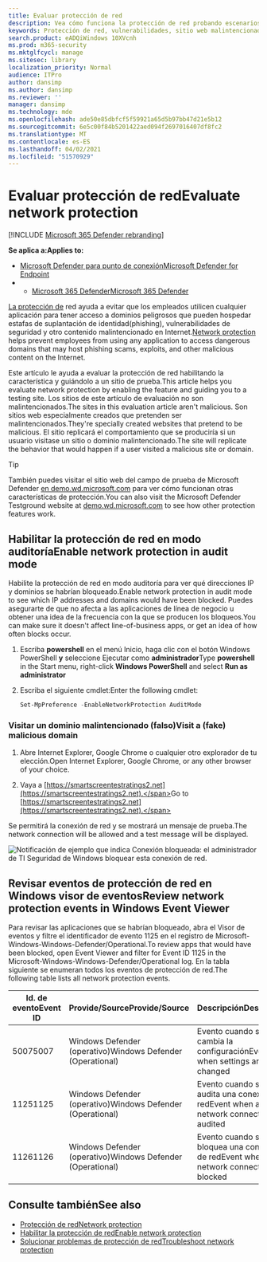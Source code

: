 ```yaml
---
title: Evaluar protección de red
description: Vea cómo funciona la protección de red probando escenarios comunes contra los que protege.
keywords: Protección de red, vulnerabilidades, sitio web malintencionado, ip, dominio, dominios, evaluación, prueba, demostración
search.product: eADQiWindows 10XVcnh
ms.prod: m365-security
ms.mktglfcycl: manage
ms.sitesec: library
localization_priority: Normal
audience: ITPro
author: dansimp
ms.author: dansimp
ms.reviewer: ''
manager: dansimp
ms.technology: mde
ms.openlocfilehash: ade50e85dbfcf5f59921a65d5b97bb47d21e5b12
ms.sourcegitcommit: 6e5c00f84b5201422aed094f2697016407df8fc2
ms.translationtype: MT
ms.contentlocale: es-ES
ms.lasthandoff: 04/02/2021
ms.locfileid: "51570929"
---
```

# <a name="evaluate-network-protection"></a><span data-ttu-id="6d08e-104">Evaluar protección de red</span><span class="sxs-lookup"><span data-stu-id="6d08e-104">Evaluate network protection</span></span>

[!INCLUDE [Microsoft 365 Defender rebranding](../../includes/microsoft-defender.md)]

<span data-ttu-id="6d08e-105">**Se aplica a:**</span><span class="sxs-lookup"><span data-stu-id="6d08e-105">**Applies to:**</span></span>
- [<span data-ttu-id="6d08e-106">Microsoft Defender para punto de conexión</span><span class="sxs-lookup"><span data-stu-id="6d08e-106">Microsoft Defender for Endpoint</span></span>](https://go.microsoft.com/fwlink/?linkid=2154037)
- - [<span data-ttu-id="6d08e-107">Microsoft 365 Defender</span><span class="sxs-lookup"><span data-stu-id="6d08e-107">Microsoft 365 Defender</span></span>](https://go.microsoft.com/fwlink/?linkid=2118804)

<span data-ttu-id="6d08e-108">[La protección de](network-protection.md) red ayuda a evitar que los empleados utilicen cualquier aplicación para tener acceso a dominios peligrosos que pueden hospedar estafas de suplantación de identidad(phishing), vulnerabilidades de seguridad y otro contenido malintencionado en Internet.</span><span class="sxs-lookup"><span data-stu-id="6d08e-108">[Network protection](network-protection.md) helps prevent employees from using any application to access dangerous domains that may host phishing scams, exploits, and other malicious content on the Internet.</span></span>

<span data-ttu-id="6d08e-109">Este artículo le ayuda a evaluar la protección de red habilitando la característica y guiándolo a un sitio de prueba.</span><span class="sxs-lookup"><span data-stu-id="6d08e-109">This article helps you evaluate network protection by enabling the feature and guiding you to a testing site.</span></span> <span data-ttu-id="6d08e-110">Los sitios de este artículo de evaluación no son malintencionados.</span><span class="sxs-lookup"><span data-stu-id="6d08e-110">The sites in this evaluation article aren't malicious.</span></span> <span data-ttu-id="6d08e-111">Son sitios web especialmente creados que pretenden ser malintencionados.</span><span class="sxs-lookup"><span data-stu-id="6d08e-111">They're specially created websites that pretend to be malicious.</span></span> <span data-ttu-id="6d08e-112">El sitio replicará el comportamiento que se produciría si un usuario visitase un sitio o dominio malintencionado.</span><span class="sxs-lookup"><span data-stu-id="6d08e-112">The site will replicate the behavior that would happen if a user visited a malicious site or domain.</span></span>

> [!TIP]
> <span data-ttu-id="6d08e-113">También puedes visitar el sitio web del campo de prueba de Microsoft Defender [en demo.wd.microsoft.com](https://demo.wd.microsoft.com?ocid=cx-wddocs-testground) para ver cómo funcionan otras características de protección.</span><span class="sxs-lookup"><span data-stu-id="6d08e-113">You can also visit the Microsoft Defender Testground website at [demo.wd.microsoft.com](https://demo.wd.microsoft.com?ocid=cx-wddocs-testground) to see how other protection features work.</span></span>

## <a name="enable-network-protection-in-audit-mode"></a><span data-ttu-id="6d08e-114">Habilitar la protección de red en modo auditoría</span><span class="sxs-lookup"><span data-stu-id="6d08e-114">Enable network protection in audit mode</span></span>

<span data-ttu-id="6d08e-115">Habilite la protección de red en modo auditoría para ver qué direcciones IP y dominios se habrían bloqueado.</span><span class="sxs-lookup"><span data-stu-id="6d08e-115">Enable network protection in audit mode to see which IP addresses and domains would have been blocked.</span></span> <span data-ttu-id="6d08e-116">Puedes asegurarte de que no afecta a las aplicaciones de línea de negocio u obtener una idea de la frecuencia con la que se producen los bloqueos.</span><span class="sxs-lookup"><span data-stu-id="6d08e-116">You can make sure it doesn't affect line-of-business apps, or get an idea of how often blocks occur.</span></span>

1. <span data-ttu-id="6d08e-117">Escriba **powershell** en el menú Inicio, haga clic con el botón Windows PowerShell **y** seleccione Ejecutar como **administrador**</span><span class="sxs-lookup"><span data-stu-id="6d08e-117">Type **powershell** in the Start menu, right-click **Windows PowerShell** and select **Run as administrator**</span></span>
2. <span data-ttu-id="6d08e-118">Escriba el siguiente cmdlet:</span><span class="sxs-lookup"><span data-stu-id="6d08e-118">Enter the following cmdlet:</span></span>

    ```PowerShell
    Set-MpPreference -EnableNetworkProtection AuditMode
    ```

### <a name="visit-a-fake-malicious-domain"></a><span data-ttu-id="6d08e-119">Visitar un dominio malintencionado (falso)</span><span class="sxs-lookup"><span data-stu-id="6d08e-119">Visit a (fake) malicious domain</span></span>

1. <span data-ttu-id="6d08e-120">Abre Internet Explorer, Google Chrome o cualquier otro explorador de tu elección.</span><span class="sxs-lookup"><span data-stu-id="6d08e-120">Open Internet Explorer, Google Chrome, or any other browser of your choice.</span></span>

1. <span data-ttu-id="6d08e-121">Vaya a [https://smartscreentestratings2.net](https://smartscreentestratings2.net).</span><span class="sxs-lookup"><span data-stu-id="6d08e-121">Go to [https://smartscreentestratings2.net](https://smartscreentestratings2.net).</span></span>

<span data-ttu-id="6d08e-122">Se permitirá la conexión de red y se mostrará un mensaje de prueba.</span><span class="sxs-lookup"><span data-stu-id="6d08e-122">The network connection will be allowed and a test message will be displayed.</span></span>

![Notificación de ejemplo que indica Conexión bloqueada: el administrador de TI Seguridad de Windows bloquear esta conexión de red.](/microsoft-365/security/defender-endpoint/images/np-notif)

## <a name="review-network-protection-events-in-windows-event-viewer"></a><span data-ttu-id="6d08e-125">Revisar eventos de protección de red en Windows visor de eventos</span><span class="sxs-lookup"><span data-stu-id="6d08e-125">Review network protection events in Windows Event Viewer</span></span>

<span data-ttu-id="6d08e-126">Para revisar las aplicaciones que se habrían bloqueado, abra el Visor de eventos y filtre el identificador de evento 1125 en el registro de Microsoft-Windows-Windows-Defender/Operational.</span><span class="sxs-lookup"><span data-stu-id="6d08e-126">To review apps that would have been blocked, open Event Viewer and filter for Event ID 1125 in the Microsoft-Windows-Windows-Defender/Operational log.</span></span> <span data-ttu-id="6d08e-127">En la tabla siguiente se enumeran todos los eventos de protección de red.</span><span class="sxs-lookup"><span data-stu-id="6d08e-127">The following table lists all network protection events.</span></span>

| <span data-ttu-id="6d08e-128">Id. de evento</span><span class="sxs-lookup"><span data-stu-id="6d08e-128">Event ID</span></span> | <span data-ttu-id="6d08e-129">Provide/Source</span><span class="sxs-lookup"><span data-stu-id="6d08e-129">Provide/Source</span></span> | <span data-ttu-id="6d08e-130">Descripción</span><span class="sxs-lookup"><span data-stu-id="6d08e-130">Description</span></span> |
|-|-|-|
|<span data-ttu-id="6d08e-131">5007</span><span class="sxs-lookup"><span data-stu-id="6d08e-131">5007</span></span> | <span data-ttu-id="6d08e-132">Windows Defender (operativo)</span><span class="sxs-lookup"><span data-stu-id="6d08e-132">Windows Defender (Operational)</span></span> | <span data-ttu-id="6d08e-133">Evento cuando se cambia la configuración</span><span class="sxs-lookup"><span data-stu-id="6d08e-133">Event when settings are changed</span></span> |
|<span data-ttu-id="6d08e-134">1125</span><span class="sxs-lookup"><span data-stu-id="6d08e-134">1125</span></span> | <span data-ttu-id="6d08e-135">Windows Defender (operativo)</span><span class="sxs-lookup"><span data-stu-id="6d08e-135">Windows Defender (Operational)</span></span> | <span data-ttu-id="6d08e-136">Evento cuando se audita una conexión de red</span><span class="sxs-lookup"><span data-stu-id="6d08e-136">Event when a network connection is audited</span></span> |
|<span data-ttu-id="6d08e-137">1126</span><span class="sxs-lookup"><span data-stu-id="6d08e-137">1126</span></span> | <span data-ttu-id="6d08e-138">Windows Defender (operativo)</span><span class="sxs-lookup"><span data-stu-id="6d08e-138">Windows Defender (Operational)</span></span> | <span data-ttu-id="6d08e-139">Evento cuando se bloquea una conexión de red</span><span class="sxs-lookup"><span data-stu-id="6d08e-139">Event when a network connection is blocked</span></span> |

## <a name="see-also"></a><span data-ttu-id="6d08e-140">Consulte también</span><span class="sxs-lookup"><span data-stu-id="6d08e-140">See also</span></span>

* [<span data-ttu-id="6d08e-141">Protección de red</span><span class="sxs-lookup"><span data-stu-id="6d08e-141">Network protection</span></span>](network-protection.md)
* [<span data-ttu-id="6d08e-142">Habilitar la protección de red</span><span class="sxs-lookup"><span data-stu-id="6d08e-142">Enable network protection</span></span>](enable-network-protection.md)
* [<span data-ttu-id="6d08e-143">Solucionar problemas de protección de red</span><span class="sxs-lookup"><span data-stu-id="6d08e-143">Troubleshoot network protection</span></span>](troubleshoot-np.md)

